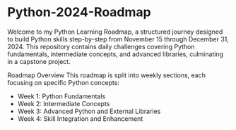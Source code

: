 # Python-2024-Roadmap
Welcome to my Python Learning Roadmap, a structured journey designed to build Python skills step-by-step from November 15 through December 31, 2024. This repository contains daily challenges covering Python fundamentals, intermediate concepts, and advanced libraries, culminating in a capstone project.

Roadmap Overview
This roadmap is split into weekly sections, each focusing on specific Python concepts:

- Week 1: Python Fundamentals
- Week 2: Intermediate Concepts
- Week 3: Advanced Python and External Libraries
- Week 4: Skill Integration and Enhancement
